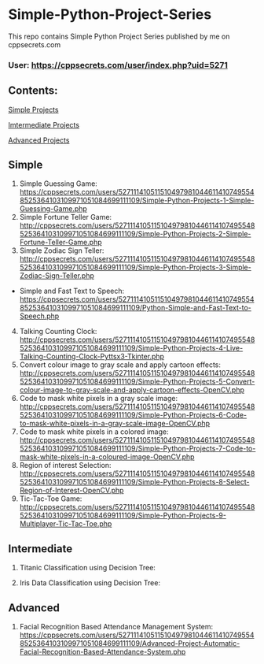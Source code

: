 # Simple-Python-Project-Series
This repo contains Simple Python Project Series published by me on cppsecrets.com
### User: https://cppsecrets.com/user/index.php?uid=5271

## Contents:
[Simple Projects](#simple)

[Imtermediate Projects](#intermediate)

[Advanced Projects](#advanced)

## Simple
1. Simple Guessing Game: https://cppsecrets.com/users/5271114105115104979810446114107495548525364103109971051084699111109/Simple-Python-Projects-1-Simple-Guessing-Game.php
2. Simple Fortune Teller Game: http://cppsecrets.com/users/5271114105115104979810446114107495548525364103109971051084699111109/Simple-Python-Projects-2-Simple-Fortune-Teller-Game.php
3. Simple Zodiac Sign Teller: http://cppsecrets.com/users/5271114105115104979810446114107495548525364103109971051084699111109/Simple-Python-Projects-3-Simple-Zodiac-Sign-Teller.php
* Simple and Fast Text to Speech: https://cppsecrets.com/users/5271114105115104979810446114107495548525364103109971051084699111109/Python-Simple-and-Fast-Text-to-Speech.php
4. Talking Counting Clock: http://cppsecrets.com/users/5271114105115104979810446114107495548525364103109971051084699111109/Simple-Python-Projects-4-Live-Talking-Counting-Clock-Pyttsx3-Tkinter.php
5. Convert colour image to gray scale and apply cartoon effects: http://cppsecrets.com/users/5271114105115104979810446114107495548525364103109971051084699111109/Simple-Python-Projects-5-Convert-colour-image-to-gray-scale-and-apply-cartoon-effects-OpenCV.php
6. Code to mask white pixels in a gray scale image: http://cppsecrets.com/users/5271114105115104979810446114107495548525364103109971051084699111109/Simple-Python-Projects-6-Code-to-mask-white-pixels-in-a-gray-scale-image-OpenCV.php
7. Code to mask white pixels in a colored image: http://cppsecrets.com/users/5271114105115104979810446114107495548525364103109971051084699111109/Simple-Python-Projects-7-Code-to-mask-white-pixels-in-a-coloured-image-OpenCV.php
8. Region of interest Selection: http://cppsecrets.com/users/5271114105115104979810446114107495548525364103109971051084699111109/Simple-Python-Projects-8-Select-Region-of-Interest-OpenCV.php
9. Tic-Tac-Toe Game: http://cppsecrets.com/users/5271114105115104979810446114107495548525364103109971051084699111109/Simple-Python-Projects-9-Multiplayer-Tic-Tac-Toe.php

## Intermediate

1. Titanic Classification using Decision Tree: 

2. Iris Data Classification using Decision Tree: 

## Advanced

1. Facial Recognition Based Attendance Management System: https://cppsecrets.com/users/5271114105115104979810446114107495548525364103109971051084699111109/Advanced-Project-Automatic-Facial-Recognition-Based-Attendance-System.php


